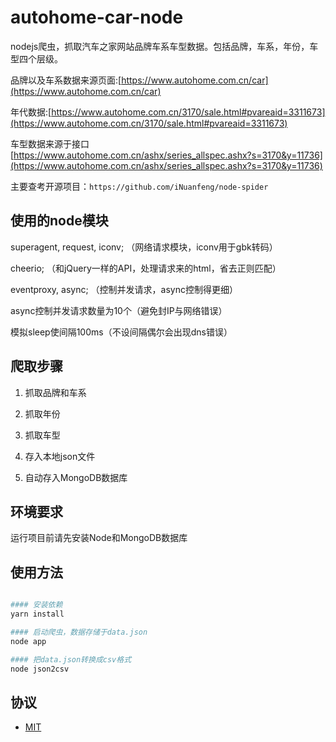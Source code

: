 # autohome-car-node

nodejs爬虫，抓取汽车之家网站品牌车系车型数据。包括品牌，车系，年份，车型四个层级。

品牌以及车系数据来源页面:[https://www.autohome.com.cn/car](https://www.autohome.com.cn/car)

年代数据:[https://www.autohome.com.cn/3170/sale.html#pvareaid=3311673](https://www.autohome.com.cn/3170/sale.html#pvareaid=3311673)

车型数据来源于接口[https://www.autohome.com.cn/ashx/series_allspec.ashx?s=3170&y=11736](https://www.autohome.com.cn/ashx/series_allspec.ashx?s=3170&y=11736)

主要查考开源项目：`https://github.com/iNuanfeng/node-spider`

## 使用的node模块

  superagent, request, iconv; （网络请求模块，iconv用于gbk转码）

  cheerio; （和jQuery一样的API，处理请求来的html，省去正则匹配）

  eventproxy, async; （控制并发请求，async控制得更细）

  async控制并发请求数量为10个（避免封IP与网络错误）

  模拟sleep使间隔100ms（不设间隔偶尔会出现dns错误）

## 爬取步骤

1. 抓取品牌和车系

2. 抓取年份

3. 抓取车型

4. 存入本地json文件

5. 自动存入MongoDB数据库

## 环境要求

运行项目前请先安装Node和MongoDB数据库

## 使用方法

```bash

#### 安装依赖
yarn install

#### 启动爬虫，数据存储于data.json
node app

#### 把data.json转换成csv格式
node json2csv
```

## 协议

- [MIT](https://github.com/itead/IoTgo-Pro/blob/master/LICENSE)
